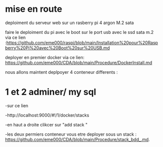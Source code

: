 # mise en route


deploiment du serveur web sur un rasberry pi 4 argon M.2 sata

faire le deploiment du pi avec le boot sur le port usb avec le ssd sata m.2 via ce lien :https://github.com/eme000/raspi/blob/main/Installation%20pour%20Raspberry%20Pi%20avec%20Boot%20sur%20USB.md

deployer en premier docker via ce lien:
https://github.com/eme000/CDA/blob/main/Procedure/DockerInstall.md



nous allons maintent deplpoyer 4 conteneur differents :


# 1 et 2 adminer/ my sql 

-sur ce lien

-http://localhost:9000/#!/1/docker/stacks

-en haut a droite clikcer sur "add stack "

-les deux permiers conteneur vous etre deployer sous un stack : https://github.com/eme000/CDA/blob/main/Procedure/stack_bdd_.md.


